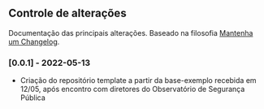 ## Controle de alterações

Documentação das principais alterações. Baseado na filosofia [Mantenha um Changelog](https://keepachangelog.com/pt-BR/1.0.0/).

### [0.0.1] - 2022-05-13

- Criação do repositório template a partir da base-exemplo recebida em 12/05, após encontro com diretores do Observatório de Segurança Pública
